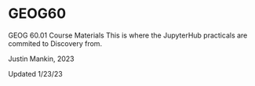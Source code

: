 # GEOG60
GEOG 60.01 Course Materials
This is where the JupyterHub practicals are commited to Discovery from. 

Justin Mankin, 2023

Updated 1/23/23
